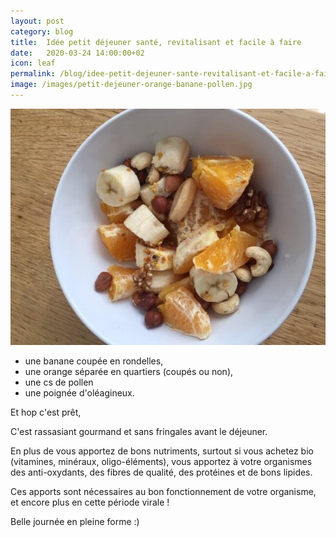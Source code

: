 ```yaml
---
layout: post
category: blog
title:  Idée petit déjeuner santé, revitalisant et facile à faire
date:   2020-03-24 14:00:00+02
icon: leaf
permalink: /blog/idee-petit-dejeuner-sante-revitalisant-et-facile-a-faire
image: /images/petit-dejeuner-orange-banane-pollen.jpg
---
```

<a href="{{page.permalink}}" class="image featured"><img src="/images/petit-dejeuner-orange-banane-pollen.jpg" alt="Photo de petit déjeuner orange banane pollen"></a>
- une banane coupée en rondelles,
- une orange séparée en quartiers (coupés ou non),
- une cs de pollen
- une poignée d'oléagineux.

Et hop c'est prêt,

C'est rassasiant gourmand et sans fringales avant le déjeuner.

En plus de vous apportez de bons nutriments, surtout si vous achetez bio (vitamines, minéraux, oligo-éléments), vous apportez à votre organismes des anti-oxydants, des fibres de qualité, des protéines et de bons lipides.

Ces apports sont nécessaires au bon fonctionnement de votre organisme, et encore plus en cette période virale !

Belle journée en pleine forme :)
